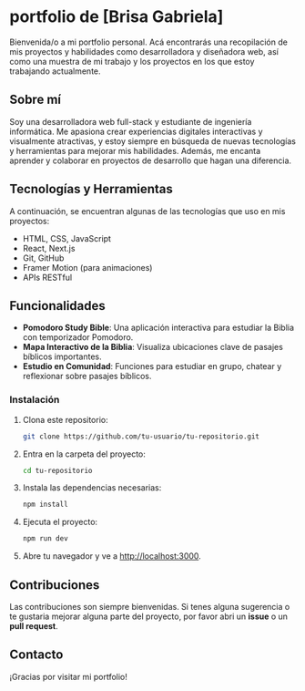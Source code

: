 # portfolio de [Brisa Gabriela]

Bienvenida/o a mi portfolio personal. Acá encontrarás una recopilación de mis proyectos y habilidades como desarrolladora y diseñadora web, así como una muestra de mi trabajo y los proyectos en los que estoy trabajando actualmente.

## Sobre mí

Soy una desarrolladora web full-stack y estudiante de ingeniería informática. Me apasiona crear experiencias digitales interactivas y visualmente atractivas, y estoy siempre en búsqueda de nuevas tecnologías y herramientas para mejorar mis habilidades. Además, me encanta aprender y colaborar en proyectos de desarrollo que hagan una diferencia.

## Tecnologías y Herramientas

A continuación, se encuentran algunas de las tecnologías que uso en mis proyectos:

- HTML, CSS, JavaScript
- React, Next.js
- Git, GitHub
- Framer Motion (para animaciones)
- APIs RESTful


## Funcionalidades

- **Pomodoro Study Bible**: Una aplicación interactiva para estudiar la Biblia con temporizador Pomodoro.
- **Mapa Interactivo de la Biblia**: Visualiza ubicaciones clave de pasajes bíblicos importantes.
- **Estudio en Comunidad**: Funciones para estudiar en grupo, chatear y reflexionar sobre pasajes bíblicos.
  

### Instalación

1. Clona este repositorio:

    ```bash
    git clone https://github.com/tu-usuario/tu-repositorio.git
    ```

2. Entra en la carpeta del proyecto:

    ```bash
    cd tu-repositorio
    ```

3. Instala las dependencias necesarias:

    ```bash
    npm install
    ```

4. Ejecuta el proyecto:

    ```bash
    npm run dev
    ```

5. Abre tu navegador y ve a [http://localhost:3000](http://localhost:3000).

## Contribuciones

Las contribuciones son siempre bienvenidas. Si tenes alguna sugerencia o te gustaria mejorar alguna parte del proyecto, por favor abri un **issue** o un **pull request**.

## Contacto


¡Gracias por visitar mi portfolio!
